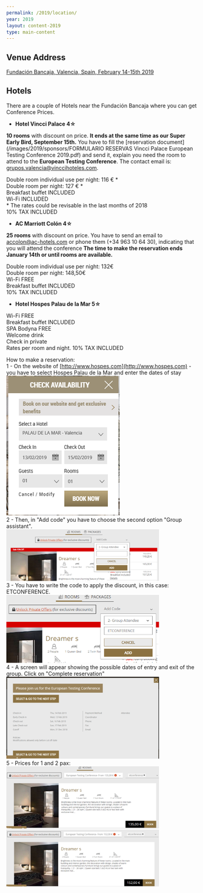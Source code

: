 ```yaml
---
permalink: /2019/location/
year: 2019
layout: content-2019
type: main-content
---
```



## Venue Address
[Fundación Bancaja, Valencia, Spain, February 14-15th 2019](https://goo.gl/maps/w2tj4p11brw)

## Hotels
There are a couple of Hotels near the Fundación Bancaja where you can get Conference Prices. 

* **Hotel Vincci Palace 4☆**
  
**10 rooms** with discount on price. **It ends at the same time as our Super Early Bird, September 15th.** You have to fill the [reservation document](/images/2019/sponsors/FORMULARIO RESERVAS Vincci Palace European Testing Conference 2019.pdf) and send it, explain you need the room to attend to the **European Testing Conference**. The contact email is: <grupos.valencia@vinccihoteles.com>. 

Double room individual use per night: 116 € *<br/>
Double room per night: 127 € *<br/>
Breakfast buffet INCLUDED<br/>
Wi-Fi INCLUDED<br/>
\* The rates could be revisable in the last months of 2018<br/>
10% TAX INCLUDED<br/>

* **AC Marriott Colón 4☆**
  
**25 rooms** with discount on price.
You have to send an email to <accolon@ac-hotels.com> or phone them (+34 963 10 64 30), indicating that you will attend the conference
**The time to make the reservation ends January 14th or until rooms are available.** 

Double room individual use per night: 132€<br/>
Double room per night: 148,50€<br/>
Wi-Fi FREE<br/>
Breakfast buffet INCLUDED<br/>
10% TAX INCLUDED<br/>


* **Hotel Hospes Palau de la Mar 5☆**

Wi-Fi FREE<br/>
Breakfast buffet INCLUDED<br/>
SPA Bodyna FREE<br/>
Welcome drink<br/>
Check in private<br/>
Rates per room and night. 10% TAX INCLUDED<br/>

How to make a reservation:<br/>
1 - On the website of [http://www.hospes.com](http://www.hospes.com) - you have to select Hospes Palau de la Mar and enter the dates of stay<br/>
<img src="/images/2019/hotels/Hospes Palau de la Mar/1.png"><br/>
2 - Then, in "Add code" you have to choose the second option "Group assistant".  <br/>
<img src="/images/2019/hotels/Hospes Palau de la Mar/2.png" width="80%"><br/>
3 - You have to write the code to apply the discount, in this case: ETCONFERENCE.<br/>
<img src="/images/2019/hotels/Hospes Palau de la Mar/3.png" width="80%"><br/>
4 - A screen will appear showing the possible dates of entry and exit of the group. Click on "Complete reservation"<br/>
<img src="/images/2019/hotels/Hospes Palau de la Mar/4.png" width="80%"><br/>
5 - Prices for 1 and 2 pax:<br/>
<img src="/images/2019/hotels/Hospes Palau de la Mar/5.png" width="80%"><br/>
<img src="/images/2019/hotels/Hospes Palau de la Mar/5-1.png" width="80%">

&nbsp;  
&nbsp;  
